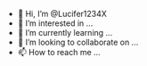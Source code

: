 - 👋 Hi, I’m @Lucifer1234X
- 👀 I’m interested in ...
- 🌱 I’m currently learning ...
- 💞️ I’m looking to collaborate on ...
- 📫 How to reach me ...

<!---
Lucifer1234X/Lucifer1234X is a ✨ special ✨ repository because its `README.md` (this file) appears on your GitHub profile.
You can click the Preview link to take a look at your changes.
--->
